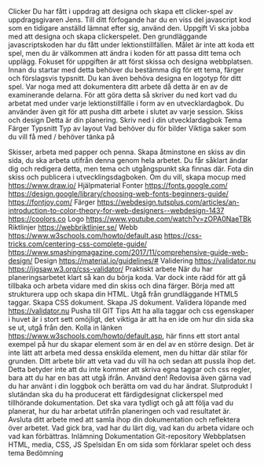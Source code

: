 Clicker
Du har fått i uppdrag att designa och skapa ett clicker-spel av uppdragsgivaren Jens. Till ditt förfogande har du en viss del javascript kod som en tidigare anställd lämnat efter sig, använd den.
Uppgift
Vi ska jobba med att designa och skapa clickerspelet. Den grundläggande javascriptskoden har du fått under lektionstillfällen. Målet är inte att koda ett spel, men du är välkommen att ändra i koden för att passa ditt tema och upplägg.
Fokuset för uppgiften är att först skissa och designa webbplatsen. Innan du startar med detta behöver du bestämma dig för ett tema, färger och förslagsvis typsnitt. Du kan även behöva designa en logotyp för ditt spel.
Var noga med att dokumentera ditt arbete då detta är en av de examinerande delarna. För att göra detta så skriver du ned kort vad du arbetat med under varje lektionstillfälle i form av en utvecklardagbok. Du använder även git för att pusha ditt arbete i slutet av varje session.
Skiss och design
Detta är din planering. Skriv ned i din utvecklardagbok
Tema
Färger
Typsnitt
Typ av layout
Vad behöver du för bilder
Viktiga saker som du vill få med / behöver tänka på

Skisser, arbeta med papper och penna. Skapa åtminstone en skiss av din sida, du ska arbeta utifrån denna genom hela arbetet. Du får såklart ändar dig och redigera detta, men tema och utgångspunkt ska finnas där.
Fota din skiss och publicera i utvecklingsdagboken.
Om du vill, skapa mocup med https://www.draw.io/
Hjälpmaterial
Fonter
https://fonts.google.com/
https://design.google/library/choosing-web-fonts-beginners-guide/
https://fontjoy.com/
Färger
https://webdesign.tutsplus.com/articles/an-introduction-to-color-theory-for-web-designers--webdesign-1437
https://coolors.co
Logo
https://www.youtube.com/watch?v=zOPA0NaeTBk
Riktlinjer
https://webbriktlinjer.se/
Webb
https://www.w3schools.com/howto/default.asp
https://css-tricks.com/centering-css-complete-guide/
https://www.smashingmagazine.com/2017/11/comprehensive-guide-web-design/
Design
https://material.io/guidelines/#
Validering
https://validator.nu
https://jigsaw.w3.org/css-validator/
Praktiskt arbete
När du har planeringsarbetet klart så kan du börja koda. Var dock inte rädd för att gå tillbaka och arbeta vidare med din skiss och dina färger.
Börja med att strukturera upp och skapa din HTML.
Utgå från grundläggande HTML5 taggar.
Skapa CSS dokument.
Skapa JS dokument.
Validera löpande med https://validator.nu
Pusha till GIT
Tips
Att ha alla taggar och css egenskaper i huvet är i stort sett omöjligt, det viktiga är att ha en ide om hur din sida ska se ut, utgå från den. Kolla in länken https://www.w3schools.com/howto/default.asp, här finns ett stort antal exempel på hur du skapar element som är en del av en större design. Det är inte lätt att arbeta med dessa enskilda element, men du hittar där stilar för grunden. Ditt arbete blir att veta vad du vill ha och sedan att pussla ihop det. Detta betyder inte att du inte kommer att skriva egna taggar och css regler, bara att du har en bas att utgå ifrån. Använd den!
Redovisa även gärna vad du har använt i din loggbok och berätta om vad du har ändrat.
Slutprodukt
I slutändan ska du ha producerat ett färdigdesignat clickerspel med tillhörande dokumentation. Det ska vara tydligt och gå att följa vad du planerat, hur du har arbetat utifrån planeringen och vad resultatet är.
Avsluta ditt arbete med att samla ihop din dokumentation och reflektera över arbetet. Vad gick bra, vad har du lärt dig, vad kan du arbeta vidare och vad kan förbättras.
Inlämning
Dokumentation
Git-repository
Webbplatsen
HTML, media, CSS, JS
Spelsidan
En om sida som förklarar spelet och dess tema
Bedömning
